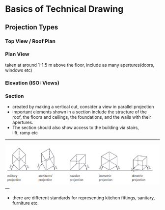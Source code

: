 # Basics of Technical Drawing
## Projection Types
### Top View / Roof Plan
### Plan View 
taken at around 1-1.5 m above the floor, include as many apertures(doors, windows etc)
### Elevation (ISO: Views)
### Section 
- created by making a vertical cut, consider a view in parallel projection
- important elements shown in a section include the structure of the  
roof, the floors and ceilings, the foundations, and the walls with their   
apertures.
- The section should also show access to the building via stairs,  
lift, ramp etc
---
![Image not found: ../../Images/projections.png](../Images/projections.png "Image not found: ../../Images/projections.png")
—

+ there are different standards for representing kitchen fittings, sanitary, furniture etc. 

